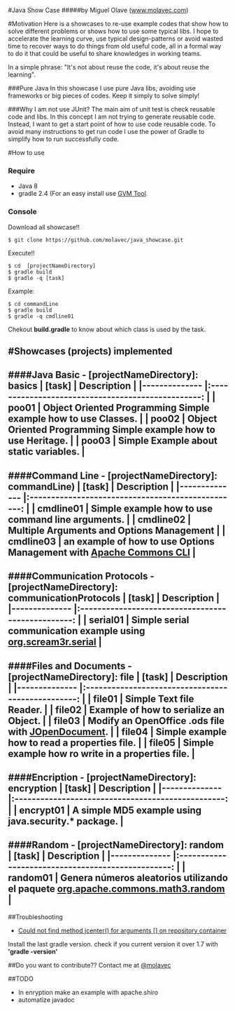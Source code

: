#Java Show Case
#####by Miguel Olave (www.molavec.com)

#Motivation
  Here is a showcases to re-use example codes that show how to solve different problems or shows how to use some typical libs. I hope to accelerate the learning curve, use typical design-patterns or avoid wasted time to recover ways to do things from old useful code, all in a formal way to do it that could be useful to share knowledges in working teams.

 In a simple phrase: "It's not about reuse the code, it's about reuse the learning".

###Pure Java
  In this showcase I use pure Java libs, avoiding use frameworks or big pieces of codes. Keep it simply to solve simply!  

###Why I am not use JUnit?
  The main aim of unit test is check reusable code and libs. In this concept I am not trying to generate reusable code. Instead, I want to get a start point of how to use code reusable code. To avoid many instructions to get run code I use the power of Gradle to simplify how to run successfully code.


#How to use

### Require
+ Java 8
+ gradle 2.4 (For an easy install use [GVM Tool](http://gvmtool.net).

### Console
Download all showcase!!

    $ git clone https://github.com/molavec/java_showcase.git

Execute!!

    $ cd  [projectNameDirectory]
    $ gradle build
    $ gradle -q [task]

Example:

    $ cd commandLine
    $ gradle build
    $ gradle -q cmdline01

Chekout **build.gradle** to know about which class is used by the task.

#Showcases (projects) implemented
---
####**Java Basic - [projectNameDirectory]: basics**
| [task] 	      |                 Description                        	|
|--------------	|:-------------------------------------------------:	|
| poo01    	| Object Oriented Programming Simple example how to use Classes. 	|
| poo02    	| Object Oriented Programming Simple example how to use Heritage.           |
| poo03    	| Simple Example about **static** variables.           |
---

####**Command Line - [projectNameDirectory]: commandLine)**
| [task] 	      |                 Description                        	|
|--------------	|:-------------------------------------------------:	|
| cmdline01    	| Simple example how to use command line arguments. 	|
| cmdline02    	| Multiple Arguments and Options Management           |
| cmdline03    	| an example of how to use Options Management with [Apache Commons CLI](http://commons.apache.org/proper/commons-cli/index.html)          |
---

####**Communication Protocols** - [projectNameDirectory]: communicationProtocols
| [task] 	      |                 Description                        	|
|--------------	|:-------------------------------------------------:	|
| serial01    	| Simple serial communication example using [org.scream3r.serial](https://code.google.com/p/java-simple-serial-connector/) 	|
---


####**Files and Documents - [projectNameDirectory]: file**
| [task] 	      |                 Description                        	|
|--------------	|:-------------------------------------------------:	|
| file01    	| Simple Text file Reader.	|
| file02    	| Example of how to serialize an Object.	|
| file03    	| Modify an OpenOffice **.ods** file with [JOpenDocument](http://www.jopendocument.org).	|
| file04    	| Simple example how to read a properties file.	|
| file05   		| Simple example how ro write in a properties file.	|
---

####**Encription - [projectNameDirectory]: encryption**
| [task] 	      |                 Description                        	|
|--------------	|:-------------------------------------------------:	|
| encrypt01 | A simple MD5 example using java.security.\* package.	|
---

####**Random - [projectNameDirectory]: random**
| [task] 	      |                 Description                        	|
|--------------	|:-------------------------------------------------:	|
| random01    	| Genera números aleatorios utilizando el paquete [org.apache.commons.math3.random](http://commons.apache.org/proper/commons-math/)	|
---

##Troubleshooting
+ [Could not find method jcenter() for arguments \[\] on repository container](http://stackoverflow.com/questions/27470443/could-not-find-method-jcenter-for-arguments-on-repository-container)

Install the last gradle version. check if you current version it over 1.7 with **'gradle -version'**


##Do you want to contribute??
Contact me at [@molavec](https://twitter.com/molavec)


##TODO
+ In enryption make an example with apache.shiro
+ automatize javadoc
